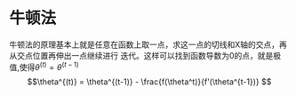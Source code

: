 # 牛顿法
牛顿法的原理基本上就是任意在函数上取一点，求这一点的切线和X轴的交点，再从交点位置再伸出一点继续进行
迭代。这样可以找到函数导数为0的点，就是极值,使得$\theta^{(t)} = \theta^{(t-1)}$
$$\theta^{(t)} = \theta^{(t-1)} - \frac{f(\theta^t)}{f'(\theta^{t-1})} $$


